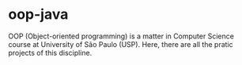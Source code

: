 # oop-java
OOP (Object-oriented programming) is a matter in Computer Science course at University of São Paulo (USP). Here, there are all the pratic projects of this discipline.
